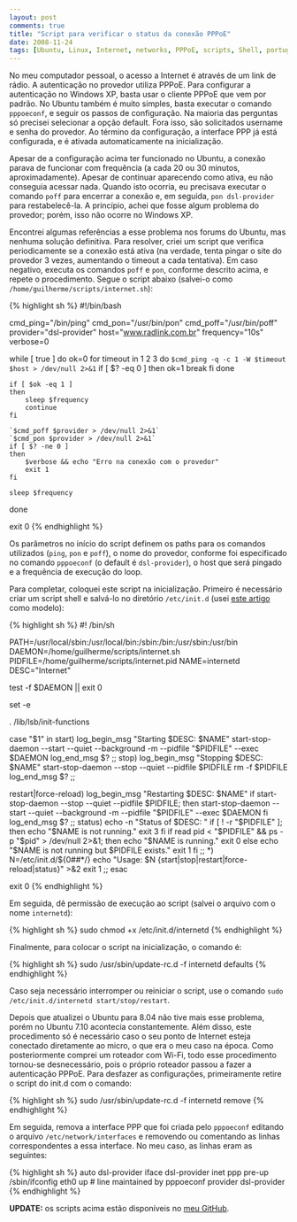```yaml
---
layout: post
comments: true
title: "Script para verificar o status da conexão PPPoE"
date: 2008-11-24
tags: [Ubuntu, Linux, Internet, networks, PPPoE, scripts, Shell, portuguese]
---
```

No meu computador pessoal, o acesso a Internet é através de um link de rádio. A autenticação no provedor utiliza PPPoE. Para configurar a autenticação no Windows XP, basta usar o cliente PPPoE que vem por padrão. No Ubuntu também é muito simples, basta executar o comando `pppoeconf`, e seguir os passos de configuração. Na maioria das perguntas só precisei selecionar a opção default. Fora isso, são solicitados username e senha do provedor. Ao término da configuração, a interface PPP já está configurada, e é ativada automaticamente na inicialização.

Apesar de a configuração acima ter funcionado no Ubuntu, a conexão parava de funcionar com frequência (a cada 20 ou 30 minutos, aproximadamente). Apesar de continuar aparecendo como ativa, eu não conseguia acessar nada. Quando isto ocorria, eu precisava executar o comando `poff` para encerrar a conexão e, em seguida, `pon dsl-provider` para restabelecê-la. A princípio, achei que fosse algum problema do provedor; porém, isso não ocorre no Windows XP.

Encontrei algumas referências a esse problema nos forums do Ubuntu, mas nenhuma solução definitiva. Para resolver, criei um script que verifica periodicamente se a conexão está ativa (na verdade, tenta pingar o site do provedor 3 vezes, aumentando o timeout a cada tentativa). Em caso negativo, executa os comandos `poff` e `pon`, conforme descrito acima, e repete o procedimento. Segue o script abaixo (salvei-o como `/home/guilherme/scripts/internet.sh`):

{% highlight sh %}
#!/bin/bash

cmd_ping="/bin/ping"
cmd_pon="/usr/bin/pon"
cmd_poff="/usr/bin/poff"
provider="dsl-provider"
host="www.radlink.com.br"
frequency="10s"
verbose=0

while [ true ]
do
    ok=0
    for timeout in 1 2 3
    do
        `$cmd_ping -q -c 1 -W $timeout $host > /dev/null 2>&1`
        if [ $? -eq 0 ]
        then
            ok=1
            break
        fi
    done

    if [ $ok -eq 1 ]
    then
        sleep $frequency
        continue
    fi

    `$cmd_poff $provider > /dev/null 2>&1`
    `$cmd_pon $provider > /dev/null 2>&1`
    if [ $? -ne 0 ]
    then
        $verbose && echo "Erro na conexão com o provedor"
        exit 1
    fi

    sleep $frequency
done

exit 0
{% endhighlight %}

Os parâmetros no início do script definem os paths para os comandos utilizados (`ping`, `pon` e `poff`), o nome do provedor, conforme foi especificado no comando `pppoeconf` (o default é `dsl-provider`), o host que será pingado e a frequência de execução do loop.

Para completar, coloquei este script na inicialização. Primeiro é necessário criar um script shell e salvá-lo no diretório `/etc/init.d` (usei [este artigo](http://articles.slicehost.com/2007/10/17/ubuntu-lts-adding-an-nginx-init-script) como modelo):

{% highlight sh %}
#! /bin/sh

PATH=/usr/local/sbin:/usr/local/bin:/sbin:/bin:/usr/sbin:/usr/bin
DAEMON=/home/guilherme/scripts/internet.sh
PIDFILE=/home/guilherme/scripts/internet.pid
NAME=internetd
DESC="Internet"

test -f $DAEMON || exit 0

set -e

. /lib/lsb/init-functions

case "$1" in
  start)
    log_begin_msg "Starting $DESC: $NAME"
    start-stop-daemon --start --quiet --background -m --pidfile "$PIDFILE" --exec $DAEMON
    log_end_msg $?
    ;;
  stop)
    log_begin_msg "Stopping $DESC: $NAME"
    start-stop-daemon --stop --quiet --pidfile $PIDFILE
    rm -f $PIDFILE
    log_end_msg $?
    ;;

  restart|force-reload)
    log_begin_msg "Restarting $DESC: $NAME"
    if start-stop-daemon --stop --quiet --pidfile $PIDFILE; then
        start-stop-daemon --start --quiet --background -m --pidfile "$PIDFILE" --exec $DAEMON
    fi
    log_end_msg $?
    ;;
  status)
    echo -n "Status of $DESC: "
    if [ ! -r "$PIDFILE" ]; then
        echo "$NAME is not running."
        exit 3
    fi
    if read pid < "$PIDFILE" && ps -p "$pid" > /dev/null 2>&1; then
        echo "$NAME is running."
        exit 0
    else
        echo "$NAME is not running but $PIDFILE exists."
        exit 1
    fi
    ;;
  *)
    N=/etc/init.d/${0##*/}
    echo "Usage: $N {start|stop|restart|force-reload|status}" >&2
    exit 1
    ;;
esac

exit 0
{% endhighlight %}

Em seguida, dê permissão de execução ao script (salvei o arquivo com o nome `internetd`):

{% highlight sh %}
sudo chmod +x /etc/init.d/internetd
{% endhighlight %}

Finalmente, para colocar o script na inicialização, o comando é:

{% highlight sh %}
sudo /usr/sbin/update-rc.d -f internetd defaults
{% endhighlight %}

Caso seja necessário interromper ou reiniciar o script, use o comando `sudo /etc/init.d/internetd start/stop/restart`.

Depois que atualizei o Ubuntu para 8.04 não tive mais esse problema, porém no Ubuntu 7.10 acontecia constantemente. Além disso, este procedimento só é necessário caso o seu ponto de Internet esteja conectado diretamente ao micro, o que era o meu caso na época. Como posteriormente comprei um roteador com Wi-Fi, todo esse procedimento tornou-se desnecessário, pois o próprio roteador passou a fazer a autenticação PPPoE. Para desfazer as configurações, primeiramente retire o script do init.d com o comando:

{% highlight sh %}
sudo /usr/sbin/update-rc.d -f internetd remove
{% endhighlight %}

Em seguida, remova a interface PPP que foi criada pelo `pppoeconf` editando o arquivo `/etc/network/interfaces` e removendo ou comentando as linhas correspondentes a essa interface. No meu caso, as linhas eram as seguintes:

{% highlight sh %}
auto dsl-provider
iface dsl-provider inet ppp
pre-up /sbin/ifconfig eth0 up # line maintained by pppoeconf
provider dsl-provider
{% endhighlight %}

**UPDATE:** os scripts acima estão disponíveis no [meu GitHub](http://github.com/ggarnier/pppoe-connection).
